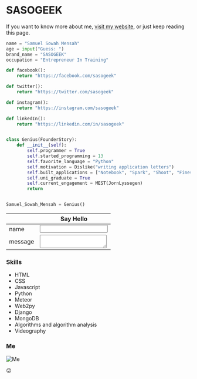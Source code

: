 # SASOGEEK
If you want to know more about me, [visit my website](http://sasogeek.com), or just keep reading this page.

```python
name = "Samuel Sowah Mensah"
age = input("Guess: ")
brand_name = "SASOGEEK"
occupation = "Entrepreneur In Training"

def facebook():
    return "https://facebook.com/sasogeek"

def twitter():
    return "https://twitter.com/sasogeek"

def instagram():
    return "https://instagram.com/sasogeek"

def linkedIn():
    return "https://linkedin.com/in/sasogeek"


class Genius(FounderStory):
    def __init__(self):
        self.programmer = True
        self.started_programming = 13
        self.favorite_language = "Python"
        self.motivation = Dislike("writing application letters")
        self.built_applications = ["Notebook", "Spark", "Shoot", "Finess"]
        self.uni_graduate = True
        self.current_engagement = MEST(JornLyssegen)
        return


Samuel_Sowah_Mensah = Genius()

```

|       | Say Hello                       |
|-------|---------------------------------|
|  name |<input type="text" name="email"/>|
|message|<textarea></textarea>            |


### Skills
* HTML
* CSS
* Javascript
* Python
* Meteor
* Web2py
* Django
* MongoDB
* Algorithms and algorithm analysis
* Videography

### Me
![Me](http://samuel.mensah.surge.sh/brand.jpg)

:stuck_out_tongue_closed_eyes:
